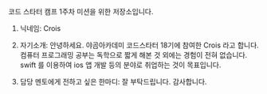 코드 스타터 캠프 1주차 미션을 위한 저장소입니다.

1. 닉네임: Crois

2. 자기소개:
안녕하세요. 야곰아카데미 코드스타터 18기에 참여한 Crois 라고 합니다.
컴퓨터 프로그래밍 공부는 독학으로 짧게 해본 것 외에는 경험이 전혀 없습니다.
swift 를 이용하여 ios 앱 개발 등의 분야로 취업하는 것이 목표입니다.

3. 담당 멘토에게 전하고 싶은 한마디:
잘 부탁드립니다. 감사합니다.

